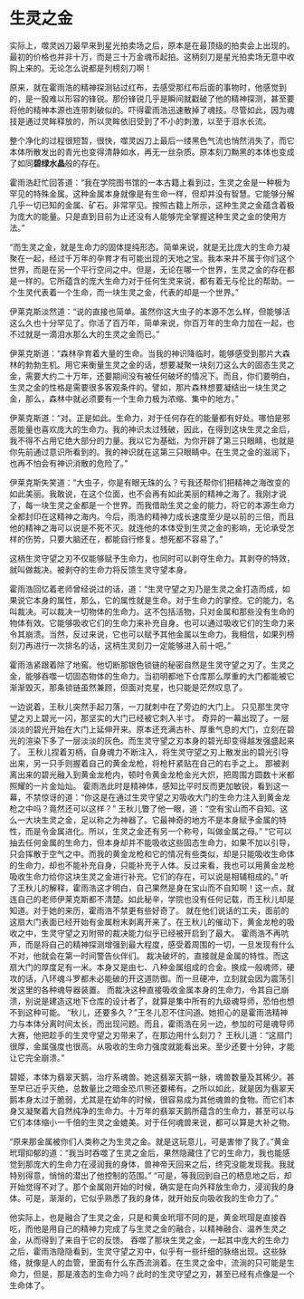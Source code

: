 # 生灵之金

实际上，噬灵凶刀最早来到星光拍卖场之后，原本是在最顶级的拍卖会上出现的。最初的价格也并非十万，而是三十万金魂币起拍。这柄刻刀是星光拍卖场无意中收购上来的。无论怎么说都是列榜刻刀啊！

原来，就在霍雨浩的精神探测钻过红布，去感受那红布后面的事物时，他感觉到的，是一股难以形容的锋锐。那份锋锐几乎是瞬间就戳破了他的精神探测，甚至要将他的精神本源也连带刺破似的。吓得霍雨浩迅速散掉了魂技。尽管如此，因为魂技是通过灵眸释放的，所以灵眸依旧受到了不小的刺激，以至于泪水长流。

整个净化的过程很短暂，很快，噬灵凶刀上最后一缕黑色气流也悄然消失了，而它本体所散发出的青光也变得清静如水，再无一丝杂质。原本刻刀黝黑的本体也变成了如同**碧绿水晶**般的存在。

霍雨浩赶忙回答道：“我在学院图书馆的一本古籍上看到过，生灵之金是一种极为罕见的特殊金属。这种金属本身就像是有生命一样，但却并没有智慧。它能够分解几乎一切已知的金属、矿石。非常罕见。按照古籍上所示，这种生灵之金蕴含着极为庞大的能量。只是直到目前为止还没有人能够完全掌握这种生灵之金的使用方法。”

“而生灵之金，就是生命力的固体提纯形态。简单来说，就是无比庞大的生命力凝聚在一起，经过千万年的孕育才有可能出现的天地之宝。我本来并不属于你们这个世界，而是在另一个平行空间之中。但是，无论在哪一个世界，生灵之金的存在都是一样的。它所蕴含的庞大生命力对于任何生灵来说，都有着无与伦比的帮助。一个生灵代表着一个生命，而一块生灵之金，代表的却是一个世界。”

伊莱克斯淡然道：“说的直接也简单。虽然你这大虫子的本源不怎么样，但能够活这么久也十分罕见了。你活了百万年，简单来说，你百万年的生命力加在一起，也不过就是一滴泪水那么大的生灵之金而已。”

伊莱克斯道：“森林孕育着大量的生命。当我的神识降临时，能够感受到那片大森林的勃勃生机。用它来衡量生灵之金的话，想要凝聚一块刻刀这么大的固态生灵之金，需要大约二十万年，还要期间没有被任何破坏的情况下。而且，你们要明白，生灵之金的性格是需要很多客观条件的。譬如，那片森林想要凝结出一块生灵之金，那么，森林中就必须要有一个生命力极为浓缩、集中的地方。”

伊莱克斯道：“对。正是如此。生命力，对于任何存在的能量都有好处。哪怕是邪恶能量也喜欢庞大的生命力。我的神识太过残破，因此，在得到这块生灵之金后，我不得不占用它绝大部分的力量。我以它为基础，为你开辟了第三只眼睛，也就是你先前通过意识所看到的。我的神识就在这第三只眼睛中。在生灵之金的滋润下，也再不怕会有神识消散的危险了。”

伊莱克斯失笑道：“大虫子，你是有眼无珠的么？亏我还帮你们把精神之海改变的如此美丽。我敢说，在这个位面，也不会再有如此美丽的精神之海了。我刚才说了，每一块生灵之金都是一个世界。而我借助生灵之金的能力，将它的本源生命力全都封印在这精神之海内。今后，雨浩的精神力成长速度至少是以前的三倍，而且他的精神之海可以说是不死不灭。就连他的本体受到生灵之金的影响，无论承受怎样的伤势，只要大脑还在，都能自行修复。想死都不容易了。”

这柄生灵守望之刃不仅能够赋予生命力，也同时可以剥夺生命力。其剥夺的特效，就叫做裁决。被剥夺的生命力将反馈生灵守望本身。

霍雨浩回忆着老师曾经说过的话，道：“生灵守望之刃乃是生灵之金打造而成，如果说它本身的属性，那么，它的属性就是生命。对于生命力的掌控。它的能力，名叫裁决。可以裁决一切物体的生命力。这不包括活物，只对金属和那些没有生命的物体有效。它能够吸收它们的生命力来补充自身。也可以通过吸收它们的生命力来令其崩溃。当然，反过来说，它也可以赋予其他金属以生命力。我相信，如果列榜刻刀再进行一次排名的话，这柄生灵刻刀一定能够进入前十吧。”

霍雨浩紧跟着除了地窖。他切断那银色锁链的秘密自然是生灵守望之刃了。生灵之金，能够吞噬一切固态物体的生命力。当初明都地下仓库那么厚重的大门都能被它渐渐毁灭，那条锁链虽然兼顾，但面对克星，也只能是茫然叹息了。

一边说着，王秋儿突然手起刀落，一刀就刺中在了旁边的大门上。
只见那生灵守望之刃上碧光一闪，那坚实的大门已经被它刺入半寸。
奇异的一幕出现了。一层淡淡的碧光开始在大门上延伸开来。原本还充满古朴、厚重气息的大门，立刻在碧光的渲染下多了一层淡淡的灰色。而生灵守望之刃本身的碧光却变得越发强盛起来了。
王秋儿捏着刃柄，自身魂力不断注入，将生灵守望之刃上散发出的碧光引导出来，另一只手则握着自己的黄金龙枪，将枪杆紧贴在自己的右手之上。
那被剥离出来的碧光融入到黄金龙枪内，顿时令黄金龙枪金光大炽，把周围方圆数十米都照耀的一片金灿灿。
霍雨浩此时是精神体，感知比平时反而更加敏锐，看到这一幕，不禁惊讶的道：“你这是在通过生灵守望之刃吸收大门的生命力注入到黄金龙枪之中吗？竟然还可以这样？”
王秋儿瞥了他一眼，道：“空有宝山而不自知。这么一大块生灵之金，足以称之为神器了。它最神奇的地方不是本身赋予金属的特性，而是令金属进化。所以，生灵之金还有另一个称号，叫做金属之母。”
“它可以抽去任何金属的生命力，但本身却并不能吸收这些固态生命力，如果不加以引导，只会挥散于空气之中。而我的黄金龙枪和它的情况有些类似，却是只能吸收生命体的生命力，却也不能补充自身，只能补充于人体。反过来看，我也可以用黄金龙枪吸收生命力给你这块生灵之金进行补充。它们的存在，可以说是相辅相成的。”
听了王秋儿的解释，霍雨浩这才明白，自己果然是身在宝山而不自知啊！这一点，就连自己的老师伊莱克斯都不清楚。如此秘辛，学院也没有任何记载，而王秋儿却是知道。对于她的来历，霍雨浩不禁更有些好奇了。
就在他们说话的工夫，面前的这扇大门表面已经开始有金属粉末剥离开来了。在王秋儿的催动下，黄金龙枪的吸收之中，生灵守望之刃附带的裁决能力似乎已经被开启到了最大。
霍雨浩不再吭声，而是将自己的精神探测增强到最大程度，感受着周围的一切，一旦发现有什么不对，他就会在第一时间警告伙伴们。
裁决破坏的，直接就是金属的特性。而这扇大门的厚度足有一米。本身又是由七、八种金属组成的合金。换成一般魂师，硬攻的话，八环魂斗罗都未必能破的开这道防御。而一旦硬冲，立刻就会因为震荡引发这里的各种魂导器装置。
而裁决这种直接吸收金属本身的生命力，令其自己崩溃，别说是建造这地下仓库的设计者了，就算是集中所有的九级魂导师，恐怕也想不到这种可能。
“秋儿，还要多久？”王冬儿忍不住问道。她担心的是霍雨浩精神力与本体分离时间太长，而出现问题。而且，霍雨浩在另一边，参加的可是魂导师大赛，他把趁手的生灵守望之刃带来了，在那边用什么刻刀？
王秋儿道：“这扇门很厚，金属强度也很高。从吸收的生命力强度就能看出来。至少还要十分钟，才能让它完全崩溃。”

碧姬，本体为翡翠天鹅，治疗系魂兽。她这翡翠天鹅一脉，魂兽数量及其稀少。甚至早已近乎灭绝，总数量比之暗金恐爪熊还要稀有。之所以如此，就是因为翡翠天鹅本身太过于脆弱，尤其是在幼年的时候，很容易成为其他魂兽的食物。而它们本身又凝聚着大自然纯净的生命力。十万年的翡翠天鹅所蕴含的生命力，甚至可以与它们本体缩小一千倍的生灵之金媲美。对于任何魂兽来说，都可以算是大补之物。

“原来那金属被你们人类称之为生灵之金。就是这玩意儿，可是害惨了我了。”黄金玳瑁抑郁的道：“我当时吞噬了生灵之金后，果然隐藏住了它的生命力，我也能感觉到那庞大的生命力在浸润我的身体，兽神帝天回来之后，终究没能发现我。我就特别得意，悄悄的潜出了他控制的范围。”
“可是，等我回到自己的栖息地之后，却开始觉得不对了。那个金属刚开始的时候，确实是在向外释放生命力，浸润我的身体。可是，渐渐的，它似乎熟悉了我的身体，就开始反向吸收我的生命力了。”

他实际上，也是融合了生灵之金，只是和黄金玳瑁不同的是，黄金玳瑁是直接吞吃，而他是用自己的精神力完成了与生灵之金的融合，以精神融合、温养生灵之金，从而得到了来自于它的反馈。
吞噬了那块生灵之金，一起其中庞大的生命力之后，霍雨浩隐隐看到，生灵守望之刃中，似乎有一些纤细的脉络出现。这些脉络，就像是人的血管，里面有什么东西流淌着。在生灵之金中，流淌的只可能是生命力，但是，那是液态的生命力吗？此时的生灵守望之刃，甚至已经有点像是一个生命体了。